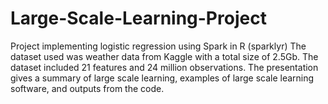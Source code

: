 # Large-Scale-Learning-Project
Project implementing logistic regression using Spark in R (sparklyr) 
The dataset used was weather data from Kaggle with a total size of 2.5Gb. The dataset included 21 features and 24 million observations.
The presentation gives a summary of large scale learning, examples of large scale learning software, and outputs from the code.
